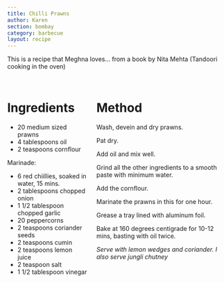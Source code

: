 ```yaml
---
title: Chilli Prawns
author: Karen
section: bombay
category: barbecue
layout: recipe
---
```


This is a recipe that Meghna loves… from a book by Nita Mehta (Tandoori cooking in the oven)

<br>
<div class='columns'> <div class='column is-one-third p-3' markdown='1'>

# Ingredients

* 20 medium sized prawns
* 4 tablespoons oil
* 2 teaspoons cornflour

Marinade:

* 6 red chiillies, soaked in water, 15 mins.
* 2 tablespoons chopped onion
* 1 1/2 tablespoon chopped garlic
* 20 peppercorns
* 2 teaspoons coriander seeds
* 2 teaspoons cumin
* 2 teaspoons lemon juice
* 2 teaspoon salt
* 1 1/2 tablespoon vinegar

</div> <div class='column is-two-thirds p-3' markdown='1'>

# Method

Wash, devein and dry prawns.

Pat dry.

Add oil and mix well.

Grind all the other ingredients to a smooth paste with minimum water.

Add the cornflour.

Marinate the prawns in this for one hour.

Grease a tray lined with aluminum foil.

Bake at 160 degrees centigrade for 10-12 mins, basting with oil twice.

_Serve with lemon wedges and coriander. I also serve jungli chutney_ 

</div> </div>